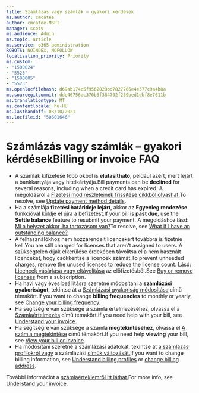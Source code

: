 ```yaml
---
title: Számlázás vagy számlák – gyakori kérdések
ms.author: cmcatee
author: cmcatee-MSFT
manager: scotv
ms.audience: Admin
ms.topic: article
ms.service: o365-administration
ROBOTS: NOINDEX, NOFOLLOW
localization_priority: Priority
ms.custom:
- "1500024"
- "5525"
- "1500005"
- "5523"
ms.openlocfilehash: d69ab174c5f9562023bd7827765e4e377c9a4b8a
ms.sourcegitcommit: dde46756ac370b3f384702f259bed1dbf8e7611b
ms.translationtype: MT
ms.contentlocale: hu-HU
ms.lasthandoff: 03/10/2021
ms.locfileid: "50601646"
---
```

# <a name="billing-or-invoice-faq"></a><span data-ttu-id="b0865-102">Számlázás vagy számlák – gyakori kérdések</span><span class="sxs-lookup"><span data-stu-id="b0865-102">Billing or invoice FAQ</span></span>

- <span data-ttu-id="b0865-103">A számlák kifizetése több okból is **elutasítható**, például azért, mert lejárt a bankkártyája vagy hitelkártyája.</span><span class="sxs-lookup"><span data-stu-id="b0865-103">Bill payments can be **declined** for several reasons, including when a credit card has expired.</span></span> <span data-ttu-id="b0865-104">A megoldásról a [Fizetési mód részleteinek frissítése cikkből olvashat.](https://docs.microsoft.com/microsoft-365/commerce/billing-and-payments/manage-payment-methods#update-payment-method-details)</span><span class="sxs-lookup"><span data-stu-id="b0865-104">To resolve, see [Update payment method details](https://docs.microsoft.com/microsoft-365/commerce/billing-and-payments/manage-payment-methods#update-payment-method-details).</span></span>
- <span data-ttu-id="b0865-105">Ha a számlája **fizetési határideje lejárt**, akkor az **Egyenleg rendezése** funkcióval küldje el újra a befizetést.</span><span class="sxs-lookup"><span data-stu-id="b0865-105">If your bill is **past due**, use the **Settle balance** feature to resubmit your payment.</span></span> <span data-ttu-id="b0865-106">A megoldáshoz lásd: [Mi a helyzet akkor, ha tartozásom van?](https://docs.microsoft.com/microsoft-365/commerce/billing-and-payments/pay-for-your-subscription#what-if-i-have-an-outstanding-balance)</span><span class="sxs-lookup"><span data-stu-id="b0865-106">To resolve, see [What if I have an outstanding balance?](https://docs.microsoft.com/microsoft-365/commerce/billing-and-payments/pay-for-your-subscription#what-if-i-have-an-outstanding-balance)</span></span>
- <span data-ttu-id="b0865-107">A felhasználókhoz nem hozzárendelt licencekért továbbra is fizetnie kell.</span><span class="sxs-lookup"><span data-stu-id="b0865-107">You are still charged for licenses that aren't assigned to users.</span></span> <span data-ttu-id="b0865-108">A szükségtelen díjak elkerülése érdekében távolítsa el a nem használt licenceket, hogy csökkentse a licencek számát.</span><span class="sxs-lookup"><span data-stu-id="b0865-108">To prevent unneeded charges, remove the unused licenses to reduce the license count.</span></span> <span data-ttu-id="b0865-109">Lásd: [Licencek vásárlása vagy eltávolítása](https://docs.microsoft.com/microsoft-365/commerce/licenses/buy-licenses) az előfizetésből.</span><span class="sxs-lookup"><span data-stu-id="b0865-109">See [Buy or remove licenses](https://docs.microsoft.com/microsoft-365/commerce/licenses/buy-licenses) from a subscription.</span></span>
- <span data-ttu-id="b0865-110">Ha havi vagy éves beállításra szeretné módosítani a **számlázási gyakoriságot**, tekintse át a [Számlázási gyakoriság módosítása](https://docs.microsoft.com/microsoft-365/commerce/billing-and-payments/change-payment-frequency) című témakört.</span><span class="sxs-lookup"><span data-stu-id="b0865-110">If you want to change **billing frequencies** to monthly or yearly, see [Change your billing frequency](https://docs.microsoft.com/microsoft-365/commerce/billing-and-payments/change-payment-frequency).</span></span>
- <span data-ttu-id="b0865-111">Ha segítségre van szüksége a számla értelmezéséhez, olvassa el a [Számlaértelmezés](https://docs.microsoft.com/microsoft-365/commerce/billing-and-payments/understand-your-invoice2) című témakört.</span><span class="sxs-lookup"><span data-stu-id="b0865-111">If you need help with your bill, see [Understand your invoice](https://docs.microsoft.com/microsoft-365/commerce/billing-and-payments/understand-your-invoice2).</span></span>
- <span data-ttu-id="b0865-112">Ha segítségre van szüksége a számla **megtekintéséhez**, olvassa el [A számla megtekintése](https://docs.microsoft.com/microsoft-365/commerce/billing-and-payments/view-your-bill-or-invoice) című témakört.</span><span class="sxs-lookup"><span data-stu-id="b0865-112">If you need help **viewing** your bill, see [View your bill or invoice](https://docs.microsoft.com/microsoft-365/commerce/billing-and-payments/view-your-bill-or-invoice).</span></span>
- <span data-ttu-id="b0865-113">Ha módosítani szeretné a számlázási adatokat, tekintse át [a számlázási profilokról vagy](https://docs.microsoft.com/microsoft-365/commerce/billing-and-payments/manage-billing-profiles) a számlázási [címük változását.](https://docs.microsoft.com/microsoft-365/commerce/billing-and-payments/change-your-billing-addresses)</span><span class="sxs-lookup"><span data-stu-id="b0865-113">If you want to change billing information, see [Understand billing profiles](https://docs.microsoft.com/microsoft-365/commerce/billing-and-payments/manage-billing-profiles) or [change billing address](https://docs.microsoft.com/microsoft-365/commerce/billing-and-payments/change-your-billing-addresses).</span></span>

<span data-ttu-id="b0865-114">További információt a [számlaérteklemről itt láthat.](https://docs.microsoft.com/microsoft-365/commerce/billing-and-payments/understand-your-invoice2)</span><span class="sxs-lookup"><span data-stu-id="b0865-114">For more info, see [Understand your invoice](https://docs.microsoft.com/microsoft-365/commerce/billing-and-payments/understand-your-invoice2).</span></span>